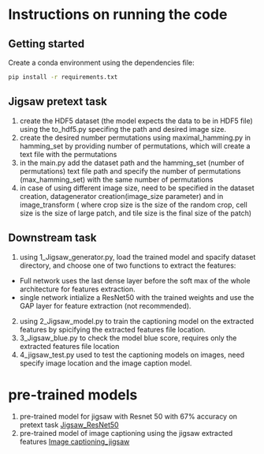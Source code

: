 # Instructions on running the code
## Getting started 
Create a conda environment using the dependencies file:

```sh
pip install -r requirements.txt
```
## Jigsaw pretext task
1. create the HDF5 dataset (the model expects the data to be in HDF5 file) using the to_hdf5.py specifing the path and desired image size.
2. create the desired number permutations using maximal_hamming.py in hamming_set by providing number of permutations, which will create a text file with the permutations
3. in the main.py add the dataset path and the hamming_set (number of permutations) text file path and specify the number of permutations (max_hamming_set) with the same number of permutations
4. in case of using different image size, need to be specified in the dataset creation, datagenerator creation(image_size parameter) and in image_transform ( where
 crop size is the size of the random crop, cell size  is the size of large patch, and tile size is the final size of the patch)

## Downstream task
1. using 1_Jigsaw_generator.py, load the trained model and spacify dataset directory, and choose one of two functions  to extract the features: 
  - Full network uses the last dense layer before the soft max of the whole architecture for features extraction.
  -  single network intialize a ResNet50 with the trained weights and use the GAP layer for feature extraction (not recommended).
2. using 2_Jigsaw_model.py to train the captioning model on the extracted features by spicifying the extracted features file location.
3. 3_Jigsaw_blue.py to check the model blue score, requires only the extracted features file location
4. 4_jigsaw_test.py used to test the captioning models on images, need specify image location and the image caption model.

# pre-trained models
1. pre-trained model for jigsaw with Resnet 50 with 67% accuracy on pretext task [Jigsaw_ResNet50](https://mbzuaiac-my.sharepoint.com/:u:/g/personal/20020053_mbzuai_ac_ae/Ed2xPGXaqqpNuQfawHm5HvYBUbW4fL3HNLnTr9HAcrtDvQ?e=3OnR8N)
2. pre-trained model of image captioning using the jigsaw extracted features [Image captioning_jigsaw](https://mbzuaiac-my.sharepoint.com/:u:/g/personal/20020053_mbzuai_ac_ae/EXHOb314z-1JlFZKr-umQ8kBOl_A9Q6s3ijJxWxknnheNQ?e=2Q00iC)
